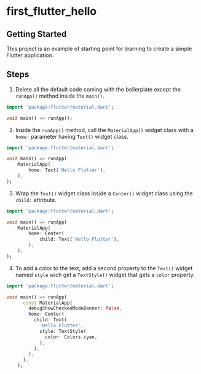# first_flutter_hello

## Getting Started

This project is an example of starting point for learning to create a simple Flutter application.

## Steps

1. Delete  all the default code coming with the boilerplate except the `runApp()` method inside the `main()`.
```dart
import 'package:flutter/material.dart';

void main() => runApp();
```

2. Inside the `runApp()` method, call the `MaterialApp()` widget class with a `home:` parameter having `Text()` widget class.
```dart
import 'package:flutter/material.dart';

void main() => runApp(
    MaterialApp(
        home: Text('Hello Flutter'),
    ),
);
```


3. Wrap the `Text()` widget class inside a `Center()` widget class using the `child:` attribute.
```dart
import 'package:flutter/material.dart';

void main() => runApp(
    MaterialApp(
        home: Center(
            child: Text('Hello Flutter'),
        ),
    ),
);
```

4. To add a color to the text, add a second property to the `Text()` widget named `style` wich get a `TextStyle()` widget that gets a `color` property.
```dart
import 'package:flutter/material.dart';

void main() => runApp(
      const MaterialApp(
        debugShowCheckedModeBanner: false,
        home: Center(
          child: Text(
            'Hello Flutter',
            style: TextStyle(
              color: Colors.cyan,
            ),
          ),
        ),
      ),
    );
```
